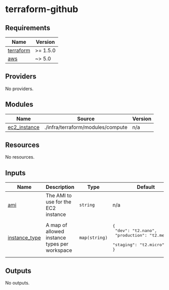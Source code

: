 # terraform-github
<!-- BEGIN_TF_DOCS -->
## Requirements

| Name | Version |
|------|---------|
| <a name="requirement_terraform"></a> [terraform](#requirement\_terraform) | >= 1.5.0 |
| <a name="requirement_aws"></a> [aws](#requirement\_aws) | ~> 5.0 |

## Providers

No providers.

## Modules

| Name | Source | Version |
|------|--------|---------|
| <a name="module_ec2_instance"></a> [ec2\_instance](#module\_ec2\_instance) | ./infra/terraform/modules/compute | n/a |

## Resources

No resources.

## Inputs

| Name | Description | Type | Default | Required |
|------|-------------|------|---------|:--------:|
| <a name="input_ami"></a> [ami](#input\_ami) | The AMI to use for the EC2 instance | `string` | n/a | yes |
| <a name="input_instance_type"></a> [instance\_type](#input\_instance\_type) | A map of allowed instance types per workspace | `map(string)` | <pre>{<br/>  "dev": "t2.nano",<br/>  "production": "t2.medium",<br/>  "staging": "t2.micro"<br/>}</pre> | no |

## Outputs

No outputs.
<!-- END_TF_DOCS -->